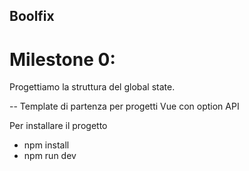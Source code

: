 ## Boolfix
# Milestone 0:
Progettiamo la struttura del global state.



--
Template di partenza per progetti Vue con option API

Per installare il progetto
- npm install
- npm run dev

